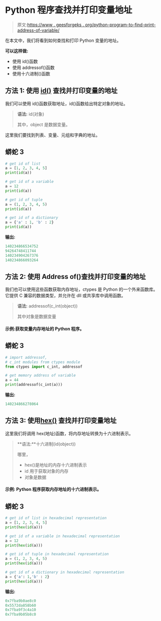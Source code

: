 # Python 程序查找并打印变量地址

> 原文:[https://www . geesforgeks . org/python-program-to-find-print-address-of-variable/](https://www.geeksforgeeks.org/python-program-to-find-and-print-address-of-variable/)

在本文中，我们将看到如何查找和打印 Python 变量的地址。

**可以这样做:**

*   使用 id()函数
*   使用 addressof()函数
*   使用十六进制()函数

## **方法 1:** 使用 [id()](https://www.geeksforgeeks.org/id-function-python/) 查找并打印变量的地址

我们可以使用 id()函数获取地址，id()函数给出特定对象的地址。

> **语法:** id(对象)
> 
> 其中，object 是数据变量。

这里我们要找到列表、变量、元组和字典的地址。

## 蟒蛇 3

```py
# get id of list
a = [1, 2, 3, 4, 5]
print(id(a))

# get id of a variable
a = 12
print(id(a))

# get id of tuple
a = (1, 2, 3, 4, 5)
print(id(a))

# get id of a dictionary
a = {'a' : 1, 'b' : 2}
print(id(a))
```

**输出:**

```py
140234866534752
94264748411744
140234904267376
140234866093264
```

## **方法 2:** 使用 Address of()查找并打印变量的地址

我们也可以使用这些函数获取内存地址，ctypes 是 Python 的一个外来函数库。它提供 C 兼容的数据类型，并允许在 dll 或共享库中调用函数。

> **语法:** addressof(c_int(object))
> 
> 其中对象是数据变量

#### 示例:获取变量内存地址的 Python 程序。

## 蟒蛇 3

```py
# import addressof,
# c_int modules from ctypes module
from ctypes import c_int, addressof

# get memory address of variable
a = 44
print(addressof(c_int(a)))
```

**输出:**

```py
140234866278064
```

## **方法 3:** 使用[**hex()**](https://www.geeksforgeeks.org/python-hex-function/) 查找并打印变量地址

这里我们将调用 hex(地址)函数，将内存地址转换为十六进制表示。

> **语法:**十六进制(id(object))
> 
> 哪里，
> 
> *   hex()是地址的内存十六进制表示
> *   id 用于获取对象的内存
> *   对象是数据

#### **示例:** Python 程序获取内存地址的十六进制表示。

## 蟒蛇 3

```py
# get id of list in hexadecimal representation
a = [1, 2, 3, 4, 5]
print(hex(id(a)))

# get id of a variable in hexadecimal representation
a = 12
print(hex(id(a)))

# get id of tuple in hexadecimal representation
a = (1, 2, 3, 4, 5)
print(hex(id(a)))

# get id of a dictionary in hexadecimal representation
a = {'a': 1,'b' : 2}
print(hex(id(a)))
```

**输出:**

```py
0x7fba9b0ae8c0
0x5572da858b60
0x7fba9f3c4a10
0x7fba9b05b8c0
```
